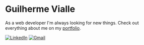 
# Guilherme Vialle
 As a web developer I'm always looking for new things.
Check out everything about me on my [portfolio](https://guilherme-vialle.vercel.app/).


[![LinkedIn](https://img.shields.io/badge/LinkedIn-0077B5?style=for-the-badge&logo=linkedin&logoColor=white)](https://www.linkedin.com/in/dev-guilhermevialle/) [![Gmail](https://img.shields.io/badge/Gmail-D14836?style=for-the-badge&logo=gmail&logoColor=white)](vialleguilherme@gmail.com)

